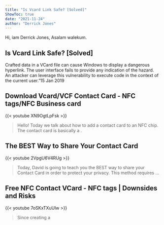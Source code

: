 ```yaml
---
title: "Is Vcard Link Safe? [Solved]"
ShowToc: true 
date: "2021-11-24"
author: "Derrick Jones" 
---
```


Hi, iam Derrick Jones, Asalam walekum.
## Is Vcard Link Safe? [Solved]
Crafted data in a VCard file can cause Windows to display a dangerous hyperlink. The user interface fails to provide any indication of the hazard. An attacker can leverage this vulnerability to execute code in the context of the current user.”15 Jan 2019

## Download Vcard/VCF Contact Card - NFC tags/NFC Business card
{{< youtube XN9OgtLpFsk >}}
>Hello! Today we talk about how to add a contact card to an NFC chip. The contact card is basically a .

## The BEST Way to Share Your Contact Card
{{< youtube 2VpgU6V4RUg >}}
>Today, David is going to teach you the BEST way to share your Contact Card in order to protect your privacy. This method requires ...

## Free NFC Contact VCard - NFC tags | Downsides and Risks
{{< youtube 7oSKxTXuUlw >}}
>Since creating a 

